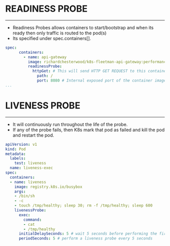 # READINESS PROBE
-----
- Readiness Probes allows containers to start/bootstrap and when its ready then only traffic is routed to the pod(s)
- Its specified under spec.containers[].

```yaml
spec:
      containers:
        - name: api-gateway
          image: richardchesterwood/k8s-fleetman-api-gateway:performance
          readinessProbe:
            httpGet: # This will send HTTP GET REQUEST to this container
              path: /
              port: 8080 # Internal exposed port of the container image
...

```

# LIVENESS PROBE
--------
- It will continuously run throughout the life of the probe.
- If any of the probe fails, then K8s mark that pod as failed and kill the pod
and restart the pod.

```yaml
apiVersion: v1
kind: Pod
metadata:
  labels:
    test: liveness
  name: liveness-exec
spec:
  containers:
  - name: liveness
    image: registry.k8s.io/busybox
    args:
    - /bin/sh
    - -c
    - touch /tmp/healthy; sleep 30; rm -f /tmp/healthy; sleep 600
    livenessProbe:
      exec:
        command:
        - cat
        - /tmp/healthy
      initialDelaySeconds: 5 # wait 5 seconds before performing the first probe
      periodSeconds: 5 # perform a liveness probe every 5 seconds
```